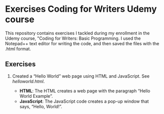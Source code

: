 # Exercises Coding for Writers Udemy course
This repository contains exercises I tackled during my enrollment in the Udemy course, "Coding for Writers: Basic Programming. I used the Notepad++ text editor for writing the code, and then saved the files with the .html format. 
## Exercises
1. Created a “Hello World” web page using HTML and JavaScript. See *helloworld.html*.
   
   * **HTML**: The HTML creates a web page with the paragraph “Hello World Example”.
   * **JavaScript**: The JavaScript code creates a pop-up window that says, “Hello, World!”.
